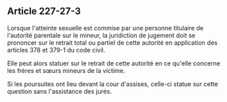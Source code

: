 Article 227-27-3
----
Lorsque l'atteinte sexuelle est commise par une personne titulaire de l'autorité
parentale sur le mineur, la juridiction de jugement doit se prononcer sur le
retrait total ou partiel de cette autorité en application des articles 378 et
379-1 du code civil.

Elle peut alors statuer sur le retrait de cette autorité en ce qu'elle concerne
les frères et sœurs mineurs de la victime.

Si les poursuites ont lieu devant la cour d'assises, celle-ci statue sur cette
question sans l'assistance des jurés.
